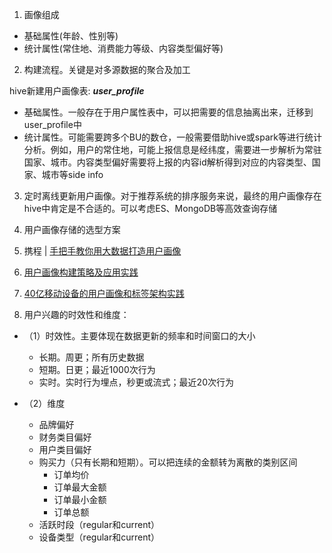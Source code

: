 1. 画像组成
 - 基础属性(年龄、性别等)
 - 统计属性(常住地、消费能力等级、内容类型偏好等)
 
2. 构建流程。关键是对多源数据的聚合及加工

hive新建用户画像表: ***user_profile***
 - 基础属性。一般存在于用户属性表中，可以把需要的信息抽离出来，迁移到user_profile中
 - 统计属性。可能需要跨多个BU的数仓，一般需要借助hive或spark等进行统计分析。例如，用户的常住地，可能上报信息是经纬度，需要进一步解析为常驻国家、城市。内容类型偏好需要将上报的内容id解析得到对应的内容类型、国家、城市等side info

3. 定时离线更新用户画像。对于推荐系统的排序服务来说，最终的用户画像存在hive中肯定是不合适的。可以考虑ES、MongoDB等高效查询存储

4. 用户画像存储的选型方案

5. 携程 | [手把手教你用大数据打造用户画像](https://blog.csdn.net/chenjunji123456/article/details/54966633)

6. [用户画像构建策略及应用实践](https://blog.csdn.net/xiaoshunzi111/article/details/53170658)

7. [40亿移动设备的用户画像和标签架构实践](https://blog.csdn.net/sinat_40431164/article/details/80474786?utm_medium=distribute.pc_relevant.none-task-blog-BlogCommendFromMachineLearnPai2-2.channel_param&depth_1-utm_source=distribute.pc_relevant.none-task-blog-BlogCommendFromMachineLearnPai2-2.channel_param)

8. 用户兴趣的时效性和维度：

 - （1）时效性。主要体现在数据更新的频率和时间窗口的大小
     - 长期。周更；所有历史数据
     - 短期。日更；最近1000次行为
     - 实时。实时行为埋点，秒更或流式；最近20次行为
     
 - （2）维度
     - 品牌偏好
     - 财务类目偏好
     - 用户类目偏好
     - 购买力（只有长期和短期）。可以把连续的金额转为离散的类别区间
       - 订单均价
       - 订单最大金额
       - 订单最小金额
       - 订单总额
     - 活跃时段（regular和current）
     - 设备类型（regular和current）
